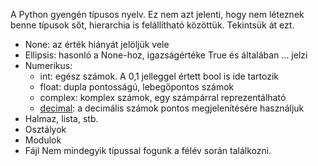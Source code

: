 A Python gyengén típusos nyelv. Ez nem azt jelenti, hogy nem léteznek benne típusok sőt, hierarchia is felállítható közöttük. Tekintsük át ezt.
- None: az érték hiányát jelöljük vele
- Ellipsis: hasonló a None-hoz, igazságértéke True és általában ... jelzi
- Numerikus:
	- int: egész számok. A 0,1 jelleggel értett bool is ide tartozik
	- float: dupla pontosságú, lebegőpontos számok
	- complex: komplex számok, egy számpárral reprezentálható
	- [decimal](https://docs.python.org/3/library/decimal.html): a decimális számok pontos megjelenítésére használjuk
- Halmaz, lista, stb.
- Osztályok
- Modulok
- Fájl
Nem mindegyik típussal fogunk a félév során találkozni.